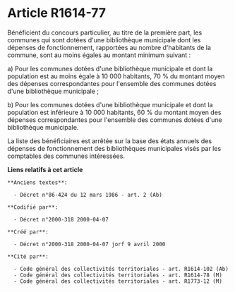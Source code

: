 # Article R1614-77

Bénéficient du concours particulier, au titre de la première part, les communes qui sont dotées d'une bibliothèque municipale
dont les dépenses de fonctionnement, rapportées au nombre d'habitants de la commune, sont au moins égales au montant minimum
suivant :

a) Pour les communes dotées d'une bibliothèque municipale et dont la population est au moins égale à 10 000 habitants, 70 %
du montant moyen des dépenses correspondantes pour l'ensemble des communes dotées d'une bibliothèque municipale ;

b) Pour les communes dotées d'une bibliothèque municipale et dont la population est inférieure à 10 000 habitants, 60 % du
montant moyen des dépenses correspondantes pour l'ensemble des communes dotées d'une bibliothèque municipale.

La liste des bénéficiaires est arrêtée sur la base des états annuels des dépenses de fonctionnement des bibliothèques
municipales visés par les comptables des communes intéressées.

**Liens relatifs à cet article**

	**Anciens textes**:

	  - Décret n°86-424 du 12 mars 1986 - art. 2 (Ab)

	**Codifié par**:

	  - Décret n°2000-318 2000-04-07

	**Créé par**:

	  - Décret n°2000-318 2000-04-07 jorf 9 avril 2000

	**Cité par**:

	  - Code général des collectivités territoriales - art. R1614-102 (Ab)
	  - Code général des collectivités territoriales - art. R1614-78 (M)
	  - Code général des collectivités territoriales - art. R1773-12 (M)
